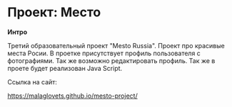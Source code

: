 # Проект: Место

**Интро**

Третий образовательный проект "Mesto Russia". Проект про красивые места Росии. В проетке присутствует профиль пользователя с фотографиями. Так же возможно редактировать профиль. Так же в проете будет реализован Java Script.

Ссылка на сайт:

https://malaglovets.github.io/mesto-project/
